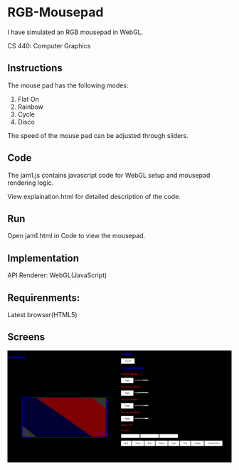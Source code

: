 # RGB-Mousepad
I have simulated an RGB mousepad in WebGL.

CS 440: Computer Graphics

## Instructions

The mouse pad has the following modes:

1. Flat On
2. Rainbow
3. Cycle
4. Disco

The speed of the mouse pad can be adjusted through sliders.

## Code

The jam1.js contains javascript code for WebGL setup and mousepad rendering logic.

View explaination.html for detailed description of the code.

## Run 

Open jam1.html in Code to view the mousepad. 

## Implementation

API Renderer: WebGL(JavaScript) 

## Requirenments:

Latest browser(HTML5)

## Screens

![Alt text](/images/image.PNG "Mousepad")
